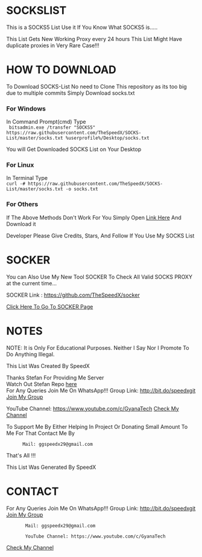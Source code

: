 # SOCKSLIST
This is a SOCKS5 List
Use it If You Know What SOCKS5 is.....

This List Gets New Working Proxy every 24 hours
This List Might Have duplicate proxies in Very Rare Case!!!

# HOW TO DOWNLOAD
To Download SOCKS-List No need to Clone This repository as its too big due to multiple commits
Simply Download socks.txt

### For Windows
In Command Prompt(cmd) Type<br>
``` bitsadmin.exe /transfer "SOCKS5" https://raw.githubusercontent.com/TheSpeedX/SOCKS-List/master/socks.txt %userprofile%/Desktop/socks.txt```

You will Get Downloaded SOCKS List on Your Desktop

### For Linux
In Terminal Type<br>
```curl -# https://raw.githubusercontent.com/TheSpeedX/SOCKS-List/master/socks.txt -o socks.txt```

### For Others
If The Above Methods Don't Work For You Simply Open <a href="https://raw.githubusercontent.com/TheSpeedX/SOCKS-List/master/socks.txt">Link Here</a> And Download it

Developer Please Give Credits, Stars, And Follow If You Use My SOCKS List

# SOCKER

You can Also Use My New Tool SOCKER To Check All Valid SOCKS PROXY at the current time...

SOCKER Link : https://github.com/TheSpeedX/socker

<a href="https://github.com/TheSpeedX/socker">Click Here To Go To SOCKER Page</a>

# NOTES

 NOTE: It is Only For Educational Purposes. Neither I Say Nor I Promote To Do Anything Illegal.

 This List Was Created By SpeedX

 Thanks Stefan For Providing Me Server  <br>
Watch Out Stefan Repo <a href="https://github.com/0n1cOn3">here</a><br>
For Any Queries Join Me On WhatsApp!!!
      Group Link: http://bit.do/speedxgit
<a href="http://bit.do/speedxgit">Join My Group</a>
           
  YouTube Channel: https://www.youtube.com/c/GyanaTech
  <a href="https://www.youtube.com/c/GyanaTech">Check My Channel</a>

  To Support Me By Either Helping In Project Or Donating Small Amount To Me For That Contact Me By
          
          Mail: ggspeedx29@gmail.com
          
 That's All !!!

 This List Was Generated By SpeedX


# CONTACT

 For Any Queries Join Me On WhatsApp!!!
    Group Link: http://bit.do/speedxgit
<a href="http://bit.do/speedxgit">Join My Group</a>

           Mail: ggspeedx29@gmail.com

           YouTube Channel: https://www.youtube.com/c/GyanaTech
  <a href="https://www.youtube.com/c/GyanaTech">Check My Channel</a>
